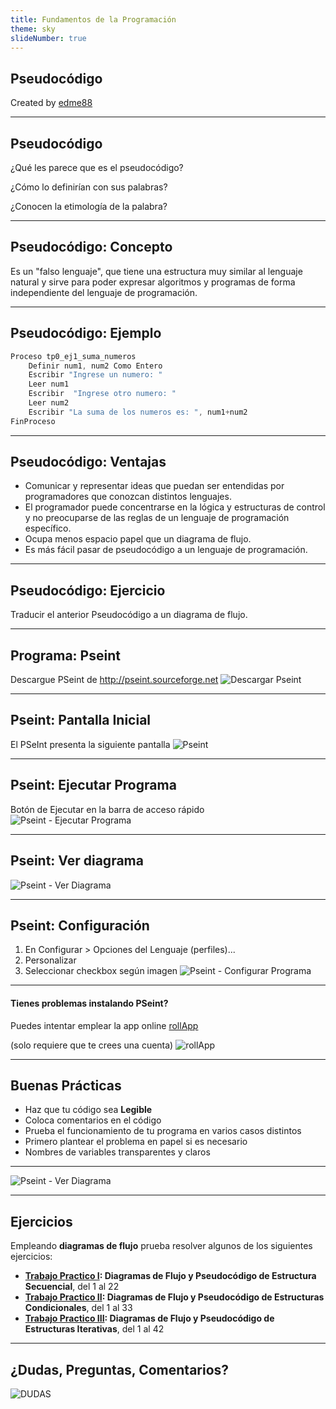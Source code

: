 ```yaml
---
title: Fundamentos de la Programación
theme: sky
slideNumber: true
---
```


## Pseudocódigo

Created by <i class="fab fa-telegram"></i>
[edme88](https://t.me/edme88)

---
## Pseudocódigo

¿Qué les parece que es el pseudocódigo?

¿Cómo lo definirían con sus palabras?

¿Conocen la etimología de la palabra?

---
## Pseudocódigo: Concepto
Es un "falso lenguaje", que tiene  una  estructura  muy similar al lenguaje natural y sirve para poder expresar algoritmos y programas de forma independiente del lenguaje de programación.

---
## Pseudocódigo: Ejemplo
````javascript
Proceso tp0_ej1_suma_numeros
	Definir num1, num2 Como Entero
	Escribir "Ingrese un numero: "
	Leer num1
	Escribir  "Ingrese otro numero: "
	Leer num2
	Escribir "La suma de los numeros es: ", num1+num2
FinProceso
````
---
## Pseudocódigo: Ventajas
<!-- .slide: style="font-size: 0.9em" -->
* Comunicar y representar ideas que puedan ser entendidas por programadores que conozcan distintos lenguajes.
* El programador puede concentrarse en la lógica y estructuras de control y no preocuparse de las reglas de un lenguaje de programación específico.
* Ocupa menos espacio papel que un diagrama de flujo.
* Es más fácil pasar de pseudocódigo a un lenguaje de programación.
---
## Pseudocódigo: Ejercicio
Traducir el anterior Pseudocódigo a un diagrama de flujo.

---
## Programa: Pseint
Descargue PSeint de http://pseint.sourceforge.net
![Descargar Pseint](images/U1_resolucion_problemas/pseint_page.png)

---
## Pseint: Pantalla Inicial
El PSeInt presenta la siguiente pantalla
![Pseint](images/U1_resolucion_problemas/pseint.png)

---
## Pseint: Ejecutar Programa
<!-- .slide: style="font-size: 0.8em" -->
Botón de Ejecutar en la barra de acceso rápido
![Pseint - Ejecutar Programa](images/U1_resolucion_problemas/pseint2.png)

---
## Pseint: Ver diagrama
![Pseint - Ver Diagrama](images/U1_resolucion_problemas/pseint3.png)

---
## Pseint: Configuración
<!-- .slide: style="font-size: 0.8em" -->
1. En Configurar > Opciones del Lenguaje (perfiles)...
2. Personalizar
3. Seleccionar checkbox según imagen
![Pseint - Configurar Programa](images/U1_resolucion_problemas/pseint4.png)

---
#### Tienes problemas instalando PSeint?
Puedes intentar emplear la app online [rollApp](https://www.rollapp.com/app/pseint) 

(solo requiere que te crees una cuenta)
![rollApp](images/U1_resolucion_problemas/rollApp.png)

---
## Buenas Prácticas
* Haz que tu código sea **Legible**
* Coloca comentarios en el código
* Prueba el funcionamiento de tu programa en varios casos distintos
* Primero plantear el problema en papel si es necesario
* Nombres de variables transparentes y claros

---
![Pseint - Ver Diagrama](images/U1_resolucion_problemas/primera-clase.jpeg)

---
## Ejercicios
<!-- .slide: style="font-size: 0.8em" -->
Empleando **diagramas de flujo** prueba resolver algunos de los siguientes ejercicios:
* **[Trabajo Practico I](https://ucc-fundamentosprogramacion.github.io/GTP/TP1_ejercicios.html#/1): Diagramas de Flujo y Pseudocódigo de Estructura Secuencial**, del 1 al 22 
* **[Trabajo Practico II](https://ucc-fundamentosprogramacion.github.io/GTP/TP2_ejercicios.html#/1): Diagramas de Flujo y Pseudocódigo de Estructuras Condicionales**, del 1 al 33 
* **[Trabajo Practico III](https://ucc-fundamentosprogramacion.github.io/GTP/TP3_ejercicios.html#/1): Diagramas de Flujo y Pseudocódigo de Estructuras Iterativas**, del 1 al 42 

---
## ¿Dudas, Preguntas, Comentarios?
![DUDAS](images/pregunta.gif)
